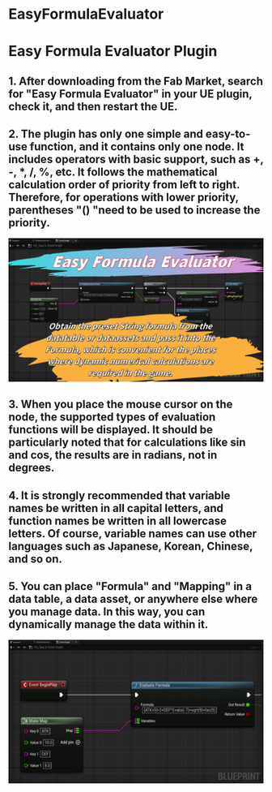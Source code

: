 # EasyFormulaEvaluator
# Easy Formula Evaluator Plugin

## 1. After downloading from the Fab Market, search for "Easy Formula Evaluator" in your UE plugin, check it, and then restart the UE.

## 2. The plugin has only one simple and easy-to-use function, and it contains only one node. It includes operators with basic support, such as +, -, *, /, %, etc. It follows the mathematical calculation order of priority from left to right. Therefore, for operations with lower priority, parentheses "() "need to be used to increase the priority.  

<img src="./IMG/Main.png">

## 3. When you place the mouse cursor on the node, the supported types of evaluation functions will be displayed. It should be particularly noted that for calculations like sin and cos, the results are in radians, not in degrees. 
## 4. It is strongly recommended that variable names be written in all capital letters, and function names be written in all lowercase letters. Of course, variable names can use other languages such as Japanese, Korean, Chinese, and so on. 
## 5. You can place "Formula" and "Mapping" in a data table, a data asset, or anywhere else where you manage data. In this way, you can dynamically manage the data within it. 

<img src="./IMG/Nodes.png">